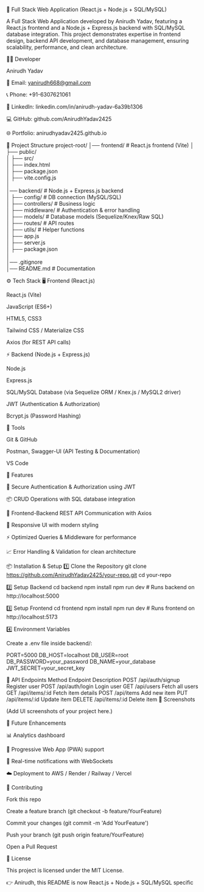 🚀 Full Stack Web Application (React.js + Node.js + SQL/MySQL)

A Full Stack Web Application developed by Anirudh Yadav, featuring a React.js frontend and a Node.js + Express.js backend with SQL/MySQL database integration.
This project demonstrates expertise in frontend design, backend API development, and database management, ensuring scalability, performance, and clean architecture.

👨‍💻 Developer

Anirudh Yadav

📧 Email: yanirudh668@gmail.com

📞 Phone: +91-6307621061

🔗 LinkedIn: linkedin.com/in/anirudh-yadav-6a39b1306

💻 GitHub: github.com/AnirudhYadav2425

🌐 Portfolio: anirudhyadav2425.github.io

📂 Project Structure
project-root/
│── frontend/           # React.js frontend (Vite)
│   ├── public/  
│   ├── src/  
│   ├── index.html  
│   ├── package.json  
│   ├── vite.config.js  
│  
│── backend/            # Node.js + Express.js backend  
│   ├── config/         # DB connection (MySQL/SQL)  
│   ├── controllers/    # Business logic  
│   ├── middleware/     # Authentication & error handling  
│   ├── models/         # Database models (Sequelize/Knex/Raw SQL)  
│   ├── routes/         # API routes  
│   ├── utils/          # Helper functions  
│   ├── app.js  
│   ├── server.js  
│   ├── package.json  
│  
│── .gitignore  
│── README.md           # Documentation  

⚙️ Tech Stack
🖥 Frontend (React.js)

React.js (Vite)

JavaScript (ES6+)

HTML5, CSS3

Tailwind CSS / Materialize CSS

Axios (for REST API calls)

⚡ Backend (Node.js + Express.js)

Node.js

Express.js

SQL/MySQL Database (via Sequelize ORM / Knex.js / MySQL2 driver)

JWT (Authentication & Authorization)

Bcrypt.js (Password Hashing)

🔧 Tools

Git & GitHub

Postman, Swagger-UI (API Testing & Documentation)

VS Code

🚀 Features

🔐 Secure Authentication & Authorization using JWT

📦 CRUD Operations with SQL database integration

🔗 Frontend-Backend REST API Communication with Axios

🎨 Responsive UI with modern styling

⚡ Optimized Queries & Middleware for performance

📈 Error Handling & Validation for clean architecture

📦 Installation & Setup
1️⃣ Clone the Repository
git clone https://github.com/AnirudhYadav2425/your-repo.git
cd your-repo

2️⃣ Setup Backend
cd backend
npm install
npm run dev   # Runs backend on http://localhost:5000

3️⃣ Setup Frontend
cd frontend
npm install
npm run dev   # Runs frontend on http://localhost:5173

4️⃣ Environment Variables

Create a .env file inside backend/:

PORT=5000
DB_HOST=localhost
DB_USER=root
DB_PASSWORD=your_password
DB_NAME=your_database
JWT_SECRET=your_secret_key

📌 API Endpoints
Method	Endpoint	Description
POST	/api/auth/signup	Register user
POST	/api/auth/login	Login user
GET	/api/users	Fetch all users
GET	/api/items/:id	Fetch item details
POST	/api/items	Add new item
PUT	/api/items/:id	Update item
DELETE	/api/items/:id	Delete item
📸 Screenshots

(Add UI screenshots of your project here.)

🎯 Future Enhancements

📊 Analytics dashboard

📱 Progressive Web App (PWA) support

🔔 Real-time notifications with WebSockets

☁️ Deployment to AWS / Render / Railway / Vercel

🤝 Contributing

Fork this repo

Create a feature branch (git checkout -b feature/YourFeature)

Commit your changes (git commit -m 'Add YourFeature')

Push your branch (git push origin feature/YourFeature)

Open a Pull Request

📜 License

This project is licensed under the MIT License.

👉 Anirudh, this README is now React.js + Node.js + SQL/MySQL specific
